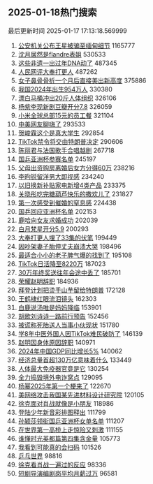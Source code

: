 ## 2025-01-18热门搜索 
最后更新时间 2025-01-17 17:13:18.569999 
1. [公安机关公布王星被骗至缅甸细节](https://s.weibo.com/weibo?q=%23%E5%85%AC%E5%AE%89%E6%9C%BA%E5%85%B3%E5%85%AC%E5%B8%83%E7%8E%8B%E6%98%9F%E8%A2%AB%E9%AA%97%E8%87%B3%E7%BC%85%E7%94%B8%E7%BB%86%E8%8A%82%23&t=31&band_rank=1&Refer=top) 1165777
1. [沈月居然是flandre表姐](https://s.weibo.com/weibo?q=%23%E6%B2%88%E6%9C%88%E5%B1%85%E7%84%B6%E6%98%AFflandre%E8%A1%A8%E5%A7%90%23&t=31&band_rank=2&Refer=top) 530533
1. [这些非遗一出过年DNA动了](https://s.weibo.com/weibo?q=%23%E8%BF%99%E4%BA%9B%E9%9D%9E%E9%81%97%E4%B8%80%E5%87%BA%E8%BF%87%E5%B9%B4DNA%E5%8A%A8%E4%BA%86%23&t=31&band_rank=3&Refer=top) 487345
1. [人民网评大奉打更人](https://s.weibo.com/weibo?q=%23%E4%BA%BA%E6%B0%91%E7%BD%91%E8%AF%84%E5%A4%A7%E5%A5%89%E6%89%93%E6%9B%B4%E4%BA%BA%23&t=31&band_rank=4&Refer=top) 487262
1. [女子鼻骨骨折一个月后直接美出新高度](https://s.weibo.com/weibo?q=%23%E5%A5%B3%E5%AD%90%E9%BC%BB%E9%AA%A8%E9%AA%A8%E6%8A%98%E4%B8%80%E4%B8%AA%E6%9C%88%E5%90%8E%E7%9B%B4%E6%8E%A5%E7%BE%8E%E5%87%BA%E6%96%B0%E9%AB%98%E5%BA%A6%23&t=31&band_rank=5&Refer=top) 375886
1. [我国2024年出生954万人](https://s.weibo.com/weibo?q=%23%E6%88%91%E5%9B%BD2024%E5%B9%B4%E5%87%BA%E7%94%9F954%E4%B8%87%E4%BA%BA%23&t=31&band_rank=6&Refer=top) 330380
1. [漂白马桶冲出20斤人体组织](https://s.weibo.com/weibo?q=%E6%BC%82%E7%99%BD%E9%A9%AC%E6%A1%B6%E5%86%B2%E5%87%BA20%E6%96%A4%E4%BA%BA%E4%BD%93%E7%BB%84%E7%BB%87&t=31&band_rank=7&Refer=top) 326106
1. [杨紫李现新剧豆瓣开分7.8](https://s.weibo.com/weibo?q=%23%E6%9D%A8%E7%B4%AB%E6%9D%8E%E7%8E%B0%E6%96%B0%E5%89%A7%E8%B1%86%E7%93%A3%E5%BC%80%E5%88%867.8%23&t=31&band_rank=8&Refer=top) 326059
1. [小米全球总部15元的员工餐](https://s.weibo.com/weibo?q=%E5%B0%8F%E7%B1%B3%E5%85%A8%E7%90%83%E6%80%BB%E9%83%A815%E5%85%83%E7%9A%84%E5%91%98%E5%B7%A5%E9%A4%90&t=31&band_rank=9&Refer=top) 321104
1. [中美网友聊嗨了](https://s.weibo.com/weibo?q=%23%E4%B8%AD%E7%BE%8E%E7%BD%91%E5%8F%8B%E8%81%8A%E5%97%A8%E4%BA%86%23&t=31&band_rank=10&Refer=top) 293533
1. [贺峻霖这个是真大学生](https://s.weibo.com/weibo?q=%E8%B4%BA%E5%B3%BB%E9%9C%96%E8%BF%99%E4%B8%AA%E6%98%AF%E7%9C%9F%E5%A4%A7%E5%AD%A6%E7%94%9F&t=31&band_rank=11&Refer=top) 292854
1. [TikTok禁令将交由特朗普决定](https://s.weibo.com/weibo?q=%23TikTok%E7%A6%81%E4%BB%A4%E5%B0%86%E4%BA%A4%E7%94%B1%E7%89%B9%E6%9C%97%E6%99%AE%E5%86%B3%E5%AE%9A%23&t=31&band_rank=12&Refer=top) 290606
1. [陈丽君与法国歌手合唱越剧](https://s.weibo.com/weibo?q=%23%E9%99%88%E4%B8%BD%E5%90%9B%E4%B8%8E%E6%B3%95%E5%9B%BD%E6%AD%8C%E6%89%8B%E5%90%88%E5%94%B1%E8%B6%8A%E5%89%A7%23&t=31&band_rank=13&Refer=top) 267718
1. [国乒亚洲杯参赛名单](https://s.weibo.com/weibo?q=%23%E5%9B%BD%E4%B9%92%E4%BA%9A%E6%B4%B2%E6%9D%AF%E5%8F%82%E8%B5%9B%E5%90%8D%E5%8D%95%23&t=31&band_rank=14&Refer=top) 245197
1. [父母出资购房离婚后女方分得60万](https://s.weibo.com/weibo?q=%23%E7%88%B6%E6%AF%8D%E5%87%BA%E8%B5%84%E8%B4%AD%E6%88%BF%E7%A6%BB%E5%A9%9A%E5%90%8E%E5%A5%B3%E6%96%B9%E5%88%86%E5%BE%9760%E4%B8%87%23&t=31&band_rank=15&Refer=top) 238216
1. [李昀锐留洋男大即视感](https://s.weibo.com/weibo?q=%23%E6%9D%8E%E6%98%80%E9%94%90%E7%95%99%E6%B4%8B%E7%94%B7%E5%A4%A7%E5%8D%B3%E8%A7%86%E6%84%9F%23&t=31&band_rank=16&Refer=top) 234240
1. [以旧换新补贴家电新增4类产品](https://s.weibo.com/weibo?q=%23%E4%BB%A5%E6%97%A7%E6%8D%A2%E6%96%B0%E8%A1%A5%E8%B4%B4%E5%AE%B6%E7%94%B5%E6%96%B0%E5%A2%9E4%E7%B1%BB%E4%BA%A7%E5%93%81%23&t=31&band_rank=17&Refer=top) 233375
1. [关晓彤吃完糖葫芦快乐的撒欢儿了](https://s.weibo.com/weibo?q=%23%E5%85%B3%E6%99%93%E5%BD%A4%E5%90%83%E5%AE%8C%E7%B3%96%E8%91%AB%E8%8A%A6%E5%BF%AB%E4%B9%90%E7%9A%84%E6%92%92%E6%AC%A2%E5%84%BF%E4%BA%86%23&t=31&band_rank=18&Refer=top) 231827
1. [第一次感受到催婚的窒息感](https://s.weibo.com/weibo?q=%E7%AC%AC%E4%B8%80%E6%AC%A1%E6%84%9F%E5%8F%97%E5%88%B0%E5%82%AC%E5%A9%9A%E7%9A%84%E7%AA%92%E6%81%AF%E6%84%9F&t=31&band_rank=19&Refer=top) 224438
1. [国乒回应亚洲杯名单](https://s.weibo.com/weibo?q=%23%E5%9B%BD%E4%B9%92%E5%9B%9E%E5%BA%94%E4%BA%9A%E6%B4%B2%E6%9D%AF%E5%90%8D%E5%8D%95%23&t=31&band_rank=20&Refer=top) 202153
1. [鹿哈向女友求婚成功](https://s.weibo.com/weibo?q=%23%E9%B9%BF%E5%93%88%E5%90%91%E5%A5%B3%E5%8F%8B%E6%B1%82%E5%A9%9A%E6%88%90%E5%8A%9F%23&t=31&band_rank=21&Refer=top) 202039
1. [白月梵星开分5.9](https://s.weibo.com/weibo?q=%23%E7%99%BD%E6%9C%88%E6%A2%B5%E6%98%9F%E5%BC%80%E5%88%865.9%23&t=31&band_rank=22&Refer=top) 200293
1. [大奉打更人埋了33集的伏笔](https://s.weibo.com/weibo?q=%E5%A4%A7%E5%A5%89%E6%89%93%E6%9B%B4%E4%BA%BA%E5%9F%8B%E4%BA%8633%E9%9B%86%E7%9A%84%E4%BC%8F%E7%AC%94&t=31&band_rank=23&Refer=top) 199449
1. [因吵架妻子胎停丈夫崩溃大哭](https://s.weibo.com/weibo?q=%23%E5%9B%A0%E5%90%B5%E6%9E%B6%E5%A6%BB%E5%AD%90%E8%83%8E%E5%81%9C%E4%B8%88%E5%A4%AB%E5%B4%A9%E6%BA%83%E5%A4%A7%E5%93%AD%23&t=31&band_rank=24&Refer=top) 198496
1. [最适合小小的老子脾气爆的找到了](https://s.weibo.com/weibo?q=%E6%9C%80%E9%80%82%E5%90%88%E5%B0%8F%E5%B0%8F%E7%9A%84%E8%80%81%E5%AD%90%E8%84%BE%E6%B0%94%E7%88%86%E7%9A%84%E6%89%BE%E5%88%B0%E4%BA%86&t=31&band_rank=25&Refer=top) 195108
1. [TikTok日活降至8220万](https://s.weibo.com/weibo?q=%23TikTok%E6%97%A5%E6%B4%BB%E9%99%8D%E8%87%B38220%E4%B8%87%23&t=31&band_rank=26&Refer=top) 187023
1. [30万年终奖送往年会途中丢了](https://s.weibo.com/weibo?q=%2330%E4%B8%87%E5%B9%B4%E7%BB%88%E5%A5%96%E9%80%81%E5%BE%80%E5%B9%B4%E4%BC%9A%E9%80%94%E4%B8%AD%E4%B8%A2%E4%BA%86%23&t=31&band_rank=27&Refer=top) 185701
1. [荣耀赵明辞职](https://s.weibo.com/weibo?q=%23%E8%8D%A3%E8%80%80%E8%B5%B5%E6%98%8E%E8%BE%9E%E8%81%8C%23&t=31&band_rank=28&Refer=top) 184936
1. [拜登计划把烫手山芋留给特朗普](https://s.weibo.com/weibo?q=%23%E6%8B%9C%E7%99%BB%E8%AE%A1%E5%88%92%E6%8A%8A%E7%83%AB%E6%89%8B%E5%B1%B1%E8%8A%8B%E7%95%99%E7%BB%99%E7%89%B9%E6%9C%97%E6%99%AE%23&t=31&band_rank=29&Refer=top) 172128
1. [王鹤棣红眼流泪镜头](https://s.weibo.com/weibo?q=%E7%8E%8B%E9%B9%A4%E6%A3%A3%E7%BA%A2%E7%9C%BC%E6%B5%81%E6%B3%AA%E9%95%9C%E5%A4%B4&t=31&band_rank=30&Refer=top) 162303
1. [白鹿说汤唯是妈妈降临](https://s.weibo.com/weibo?q=%23%E7%99%BD%E9%B9%BF%E8%AF%B4%E6%B1%A4%E5%94%AF%E6%98%AF%E5%A6%88%E5%A6%88%E9%99%8D%E4%B8%B4%23&t=31&band_rank=31&Refer=top) 153901
1. [胡歌刘诗诗一路前行预告](https://s.weibo.com/weibo?q=%E8%83%A1%E6%AD%8C%E5%88%98%E8%AF%97%E8%AF%97%E4%B8%80%E8%B7%AF%E5%89%8D%E8%A1%8C%E9%A2%84%E5%91%8A&t=31&band_rank=32&Refer=top) 152456
1. [被谎称死胎送人当事小伙现状](https://s.weibo.com/weibo?q=%23%E8%A2%AB%E8%B0%8E%E7%A7%B0%E6%AD%BB%E8%83%8E%E9%80%81%E4%BA%BA%E5%BD%93%E4%BA%8B%E5%B0%8F%E4%BC%99%E7%8E%B0%E7%8A%B6%23&t=31&band_rank=33&Refer=top) 151780
1. [学8年中医外国人因TikTok难民破防了](https://s.weibo.com/weibo?q=%E5%AD%A68%E5%B9%B4%E4%B8%AD%E5%8C%BB%E5%A4%96%E5%9B%BD%E4%BA%BA%E5%9B%A0TikTok%E9%9A%BE%E6%B0%91%E7%A0%B4%E9%98%B2%E4%BA%86&t=31&band_rank=34&Refer=top) 146139
1. [赵明因身体原因辞职](https://s.weibo.com/weibo?q=%23%E8%B5%B5%E6%98%8E%E5%9B%A0%E8%BA%AB%E4%BD%93%E5%8E%9F%E5%9B%A0%E8%BE%9E%E8%81%8C%23&t=31&band_rank=35&Refer=top) 140971
1. [2024年中国GDP同比增长5%](https://s.weibo.com/weibo?q=%232024%E5%B9%B4%E4%B8%AD%E5%9B%BDGDP%E5%90%8C%E6%AF%94%E5%A2%9E%E9%95%BF5%25%23&t=31&band_rank=36&Refer=top) 140062
1. [经济总量首超130万亿意味着什么](https://s.weibo.com/weibo?q=%23%E7%BB%8F%E6%B5%8E%E6%80%BB%E9%87%8F%E9%A6%96%E8%B6%85130%E4%B8%87%E4%BA%BF%E6%84%8F%E5%91%B3%E7%9D%80%E4%BB%80%E4%B9%88%23&t=31&band_rank=37&Refer=top) 133449
1. [人体最大免疫器官竟是它](https://s.weibo.com/weibo?q=%23%E4%BA%BA%E4%BD%93%E6%9C%80%E5%A4%A7%E5%85%8D%E7%96%AB%E5%99%A8%E5%AE%98%E7%AB%9F%E6%98%AF%E5%AE%83%23&t=31&band_rank=38&Refer=top) 130254
1. [全力捣毁境外电诈窝点](https://s.weibo.com/weibo?q=%23%E5%85%A8%E5%8A%9B%E6%8D%A3%E6%AF%81%E5%A2%83%E5%A4%96%E7%94%B5%E8%AF%88%E7%AA%9D%E7%82%B9%23&t=31&band_rank=39&Refer=top) 129095
1. [杨幂2025年第一个梗来了](https://s.weibo.com/weibo?q=%E6%9D%A8%E5%B9%822025%E5%B9%B4%E7%AC%AC%E4%B8%80%E4%B8%AA%E6%A2%97%E6%9D%A5%E4%BA%86&t=31&band_rank=40&Refer=top) 122670
1. [美网络攻击我国某先进材料设计研究院](https://s.weibo.com/weibo?q=%23%E7%BE%8E%E7%BD%91%E7%BB%9C%E6%94%BB%E5%87%BB%E6%88%91%E5%9B%BD%E6%9F%90%E5%85%88%E8%BF%9B%E6%9D%90%E6%96%99%E8%AE%BE%E8%AE%A1%E7%A0%94%E7%A9%B6%E9%99%A2%23&t=31&band_rank=41&Refer=top) 120105
1. [徐克面对肖战就像是小朋友](https://s.weibo.com/weibo?q=%23%E5%BE%90%E5%85%8B%E9%9D%A2%E5%AF%B9%E8%82%96%E6%88%98%E5%B0%B1%E5%83%8F%E6%98%AF%E5%B0%8F%E6%9C%8B%E5%8F%8B%23&t=31&band_rank=42&Refer=top) 118986
1. [登陆少年新音彩排图释出](https://s.weibo.com/weibo?q=%23%E7%99%BB%E9%99%86%E5%B0%91%E5%B9%B4%E6%96%B0%E9%9F%B3%E5%BD%A9%E6%8E%92%E5%9B%BE%E9%87%8A%E5%87%BA%23&t=31&band_rank=43&Refer=top) 111799
1. [孙颖莎领衔国乒亚洲杯女单名单](https://s.weibo.com/weibo?q=%23%E5%AD%99%E9%A2%96%E8%8E%8E%E9%A2%86%E8%A1%94%E5%9B%BD%E4%B9%92%E4%BA%9A%E6%B4%B2%E6%9D%AF%E5%A5%B3%E5%8D%95%E5%90%8D%E5%8D%95%23&t=31&band_rank=44&Refer=top) 111207
1. [在世界第一高桥上走惊险又刺激](https://s.weibo.com/weibo?q=%23%E5%9C%A8%E4%B8%96%E7%95%8C%E7%AC%AC%E4%B8%80%E9%AB%98%E6%A1%A5%E4%B8%8A%E8%B5%B0%E6%83%8A%E9%99%A9%E5%8F%88%E5%88%BA%E6%BF%80%23&t=31&band_rank=45&Refer=top) 111155
1. [谁懂时光英都篇第四集含金量](https://s.weibo.com/weibo?q=%23%E8%B0%81%E6%87%82%E6%97%B6%E5%85%89%E8%8B%B1%E9%83%BD%E7%AF%87%E7%AC%AC%E5%9B%9B%E9%9B%86%E5%90%AB%E9%87%91%E9%87%8F%23&t=31&band_rank=46&Refer=top) 105773
1. [我看到可能真的会扫码](https://s.weibo.com/weibo?q=%E6%88%91%E7%9C%8B%E5%88%B0%E5%8F%AF%E8%83%BD%E7%9C%9F%E7%9A%84%E4%BC%9A%E6%89%AB%E7%A0%81&t=31&band_rank=47&Refer=top) 101526
1. [乒乓世界](https://s.weibo.com/weibo?q=%E4%B9%92%E4%B9%93%E4%B8%96%E7%95%8C&t=31&band_rank=48&Refer=top) 98816
1. [徐克看肖战一遍过的反应](https://s.weibo.com/weibo?q=%23%E5%BE%90%E5%85%8B%E7%9C%8B%E8%82%96%E6%88%98%E4%B8%80%E9%81%8D%E8%BF%87%E7%9A%84%E5%8F%8D%E5%BA%94%23&t=31&band_rank=49&Refer=top) 98336
1. [短剧导演编剧岗平均月薪过万](https://s.weibo.com/weibo?q=%23%E7%9F%AD%E5%89%A7%E5%AF%BC%E6%BC%94%E7%BC%96%E5%89%A7%E5%B2%97%E5%B9%B3%E5%9D%87%E6%9C%88%E8%96%AA%E8%BF%87%E4%B8%87%23&t=31&band_rank=50&Refer=top) 96581
